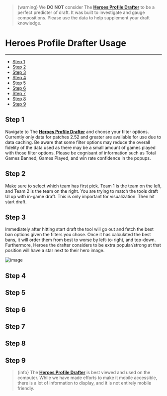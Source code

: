 > {warning} We **DO NOT** consider The **[Heroes Profile Drafter](https://drafter.heroesprofile.com/)** to be a perfect predicter of draft.  It was built to investigate and gauge compositions.  Please use the data to help supplement your draft knowledge.

# Heroes Profile Drafter Usage

---
- [Step 1](#step-1)
- [Step 2](#step-2)
- [Step 3](#step-3)
- [Step 4](#step-4)
- [Step 5](#step-5)
- [Step 6](#step-6)
- [Step 7](#step-7)
- [Step 8](#step-8)
- [Step 9](#step-9)

<a name="step-1"></a>
## Step 1
Navigate to The **[Heroes Profile Drafter](https://drafter.heroesprofile.com/)**  and choose your filter options.  Currently only data for patches 2.52 and greater are available for use due to data caching.  Be aware that some filter options may reduce the overall fidelity of the data used as there may be a small amount of games played with those filter options.  Please be cognisant of information such as Total Games Banned, Games Played, and win rate confidence in the popups.

<a name="step-2"></a>
## Step 2
Make sure to select which team has first pick.  Team 1 is the team on the left, and Team 2 is the team on the right.  You are trying to match the tools draft UI up with in-game draft.  This is only important for visualization.  Then hit start draft.

<a name="step-3"></a>
## Step 3
Immediately after hitting start draft the tool will go out and fetch the best ban options given the filters you chose.  Once it has calculated the best bans, it will order them from best to worse by left-to-right, and top-down.  Furthermore, Heroes the drafter considers to be extra popular/strong at that position will have a star next to their hero image.

![image](/images/drafter/heroes.JPG)


<a name="step-4"></a>
## Step 4

<a name="step-5"></a>
## Step 5

<a name="step-6"></a>
## Step 6

<a name="step-7"></a>
## Step 7

<a name="step-8"></a>
## Step 8

<a name="step-9"></a>
## Step 9

> {info} The **[Heroes Profile Drafter](https://drafter.heroesprofile.com/)** is best viewed and used on the computer.  While we have made efforts to make it mobile accessible, there is a lot of information to display, and it is not entirely mobile friendly.
